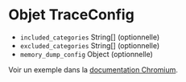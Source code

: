 # Objet TraceConfig

* `included_categories` String[] (optionnelle)
* `excluded_categories` String[] (optionnelle)
* `memory_dump_config` Object (optionnelle)

Voir un exemple dans la [ documentation Chromium](https://chromium.googlesource.com/chromium/src/+/master/docs/memory-infra/memory_infra_startup_tracing.md#the-advanced-way).